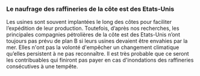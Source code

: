 ### Le naufrage des raffineries de la côte est des Etats-Unis

Les usines sont souvent implantées le long des côtes pour faciliter l’expédition de leur production. Toutefois, d’après nos recherches, les principales compagnies pétrolières de la côte est des Etats-Unis n’ont toujours pas prévu de plan B si leurs usines devaient être envahies par la mer. Elles n'ont pas la volonté d'empêcher un changement climatique qu’elles persistent à ne pas reconnaître. Il est très probable que ce seront les contribuables qui finiront pas payer en cas d'inondations des raffineries consécutives à une tempête.


